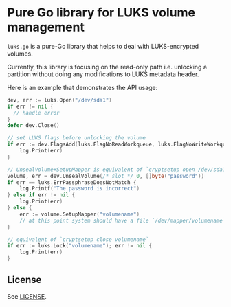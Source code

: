# Pure Go library for LUKS volume management

`luks.go` is a pure-Go library that helps to deal with LUKS-encrypted volumes.

Currently, this library is focusing on the read-only path i.e. unlocking a partition without doing
any modifications to LUKS metadata header.

Here is an example that demonstrates the API usage:
```go
dev, err := luks.Open("/dev/sda1")
if err != nil {
  // handle error
}
defer dev.Close()

// set LUKS flags before unlocking the volume
if err := dev.FlagsAdd(luks.FlagNoReadWorkqueue, luks.FlagNoWriteWorkqueue); err != nil {
    log.Print(err)
}

// UnsealVolume+SetupMapper is equivalent of `cryptsetup open /dev/sda1 volumename`
volume, err = dev.UnsealVolume(/* slot */ 0, []byte("password"))
if err == luks.ErrPassphraseDoesNotMatch {
    log.Printf("The password is incorrect")
} else if err != nil {
    log.Print(err)
} else {
    err := volume.SetupMapper("volumename")
    // at this point system should have a file `/dev/mapper/volumename`.
}

// equivalent of `cryptsetup close volumename`
if err := luks.Lock("volumename"); err != nil {
    log.Print(err)
}
```

## License

See [LICENSE](LICENSE).